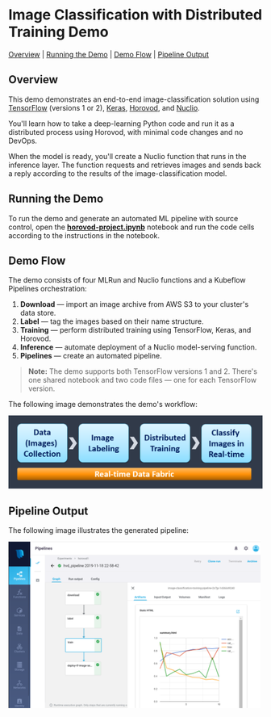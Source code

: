 # Image Classification with Distributed Training Demo

[Overview](#overview)&nbsp;| [Running the Demo](#demo-run)&nbsp;| [Demo Flow](#demo-flow)&nbsp;| [Pipeline Output](#pipeline-output)

## Overview

This demo demonstrates an end-to-end image-classification solution using [TensorFlow](https://www.tensorflow.org/) (versions 1 or 2), [Keras](https://keras.io/), [Horovod](https://eng.uber.com/horovod/), and [Nuclio](https://nuclio.io/).

You'll learn how to take a deep-learning Python code and run it as a distributed process using Horovod, with minimal code changes and no DevOps.

When the model is ready, you'll create a Nuclio function that runs in the inference layer.
The function requests and retrieves images and sends back a reply according to the results of the image-classification model.

<a id="demo-run"></a>
## Running the Demo

To run the demo and generate an automated ML pipeline with source control, open the [**horovod-project.ipynb**](./horovod-project.ipynb) notebook and run the code cells according to the instructions in the notebook.

<a id="demo-flow"></a>
## Demo Flow

The demo consists of four MLRun and Nuclio functions and a Kubeflow Pipelines orchestration:

1. **Download** &mdash; import an image archive from AWS S3 to your cluster's data store.
2. **Label** &mdash; tag the images based on their name structure.
3. **Training** &mdash; perform distributed training using TensorFlow, Keras, and Horovod.
4. **Inference** &mdash; automate deployment of a Nuclio model-serving function.
5. **Pipelines** &mdash; create an automated pipeline.

> **Note:** The demo supports both TensorFlow versions 1 and 2.
> There's one shared notebook and two code files &mdash; one for each TensorFlow version.

The following image demonstrates the demo's workflow:

<p><img src="../docs/hvd-flow.png" alt="Demo workflow" width="600"/></p>

<a id="pipeline-output"></a>
## Pipeline Output

The following image illustrates the generated pipeline:

<p><img src="../docs/hvd-pipe.png" alt="Pipeline output" width="500"/></p>

